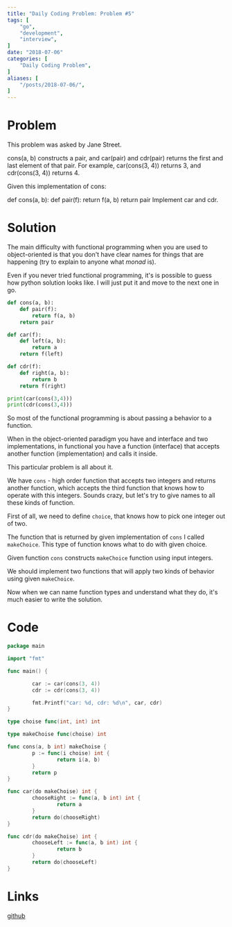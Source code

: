 ```yaml
---
title: "Daily Coding Problem: Problem #5"
tags: [
    "go",
    "development",
    "interview",
]
date: "2018-07-06"
categories: [
    "Daily Coding Problem",
]
aliases: [
    "/posts/2018-07-06/",
]
---
```


# Problem 

This problem was asked by Jane Street.

cons(a, b) constructs a pair, and car(pair) and cdr(pair) returns the first and last element of that pair. For example, car(cons(3, 4)) returns 3, and cdr(cons(3, 4)) returns 4.

Given this implementation of cons:

def cons(a, b):
    def pair(f):
        return f(a, b)
    return pair
Implement car and cdr.

# Solution

The main difficulty with functional programming when you are used to object-oriented is that 
you don't have clear names for things that are happening (try to explain to anyone what *monad* is).

Even if you never tried functional programming, it's is possible to guess how python solution 
looks like. I will just put it and move to the next one in go.

```python
def cons(a, b):
    def pair(f):
        return f(a, b)
    return pair

def car(f):
    def left(a, b):
        return a
    return f(left)

def cdr(f):
    def right(a, b):
        return b
    return f(right)

print(car(cons(3,4)))
print(cdr(cons(3,4)))
```

So most of the functional programming is about passing a behavior to a function.

When in the object-oriented paradigm you have and interface and two implementations, in functional you
have a function (interface) that accepts another function (implementation) and calls it inside.

This particular problem is all about it.

We have `cons` - high order function that accepts two integers and returns another function, 
which accepts the third function that knows how to operate with this integers. Sounds crazy, but let's try 
to give names to all these kinds of function.

First of all, we need to define `choice`, that knows how to pick one integer out of two.

The function that is returned by given implementation of `cons` I called `makeChoice`. This type of function knows 
what to do with given choice. 

Given function `cons` constructs `makeChoice` function using input integers.

We should implement two functions that will apply two kinds of behavior using given `makeChoice`.

Now when we can name function types and understand what they do, it's much easier to write the solution.

# Code

```go
package main

import "fmt"

func main() {

        car := car(cons(3, 4))
        cdr := cdr(cons(3, 4))

        fmt.Printf("car: %d, cdr: %d\n", car, cdr)
}

type choise func(int, int) int

type makeChoise func(choise) int

func cons(a, b int) makeChoise {
        p := func(i choise) int {
                return i(a, b)
        }
        return p
}

func car(do makeChoise) int {
        chooseRight := func(a, b int) int {
                return a
        }
        return do(chooseRight)
}

func cdr(do makeChoise) int {
        chooseLeft := func(a, b int) int {
                return b
        }
        return do(chooseLeft)
}
```

# Links

[github](https://github.com/ngalayko/dcp/tree/master/problems/2018-07-06)
